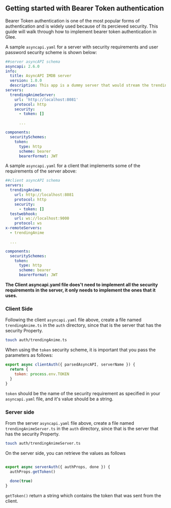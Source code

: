 ## Getting started with Bearer Token authentication

Bearer Token authentication is one of the most popular forms of authentication and is widely used because of its percieved security. This guide will walk through how to implement bearer token authentication in Glee.

A sample `asyncapi.yaml` for a server with security requirements and user password security scheme is shown below:

```yaml
##server asyncAPI schema
asyncapi: 2.6.0
info:
  title: AsyncAPI IMDB server
  version: 1.0.0
  description: This app is a dummy server that would stream the trending/upcoming anime.
servers:
  trendingAnimeServer:
    url: 'http://localhost:8081'
    protocol: http
    security:
      - token: []

      ...

components:
  securitySchemes:
    token:
      type: http
      scheme: bearer
      bearerFormat: JWT

```

A sample `asyncapi.yaml` for a client that implements some of the requirements of the server above:

```yaml
##client asyncAPI schema
servers:
  trendingAnime:
    url: http://localhost:8081
    protocol: http
    security:
      - token: []
  testwebhook:
    url: ws://localhost:9000
    protocol: ws
x-remoteServers:
  - trendingAnime

  ...

components:
  securitySchemes:
    token:
      type: http
      scheme: bearer
      bearerFormat: JWT

```

**The Client asyncapi.yaml file does't need to implement all the security requirements in the server, it only needs to implement the ones that it uses.**

### Client Side

Following the client `asyncapi.yaml` file above, create a file named `trendingAnime.ts` in the `auth` directory, since that is the server that has the security Property. 

```bash
touch auth/trendingAnime.ts
```

When using the `token` security scheme, it is important that you pass the parameters as follows:

```js
export async clientAuth({ parsedAsyncAPI, serverName }) {
  return {
    token: process.env.TOKEN
  }
}
```

`token` should be the name of the security requirement as specified in your `asyncapi.yaml` file, and it's value should be a string.

### Server side

From the server `asyncapi.yaml` file above, create a file named `trendingAnimeServer.ts` in the `auth` directory, since that is the server that has the security Property. 

```bash
touch auth/trendingAnimeServer.ts
```

On the server side, you can retrieve the values as follows

```js

export async serverAuth({ authProps, done }) {
  authProps.getToken()
  
  done(true)
}

```

`getToken()` return a string which contains the token that was sent from the client.



